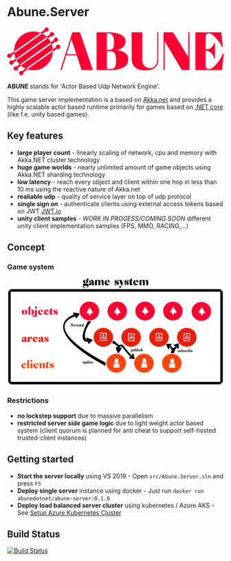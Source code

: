 # Abune.Server
![Abune logo](docs/shfb/icons/logo.png)

**ABUNE** stands for 'Actor Based Udp Network Engine'.

This game server implementation is a based on [Akka.net](https://github.com/akkadotnet/akka.net) and provides a highly scalable actor based runtime primarily for games based on [.NET core](https://github.com/dotnet/core) (like f.e. unity based games).

## Key features
- **large player count** - linearly scaling of network, cpu and memory with Akka.NET cluster technology
- **huge game worlds** - nearly unlimited amount of game objects using Akka.NET sharding technology
- **low latency** - reach every object and client within one hop in less than 10 ms using the reactive nature of Akka.net
- **realiable udp** - quality of service layer on top of udp protocol
- **single sign on** - authenticate clients using external access tokens based on JWT [JWT.io](https://jwt.io/)
- **unity client samples** - *WORK IN PROGESS/COMING SOON* different unity client implementation samples (FPS, MMO, RACING,...) 

## Concept

### Game system
![Abune concept](docs/shfb/icons/abune_concept.png)

### Restrictions
- **no lockstep support** due to massive parallelism
- **restricted server side game logic** due to light weight actor based system (client quorum is planned for anti cheat to support self-hosted trusted-client instances)

## Getting started
- **Start the server locally** using VS 2019 - Open `src/Abune.Server.sln` and press `F5`
- **Deploy single server** instance using docker - Just run `docker run abunedotnet/abune-server:0.1.0`
- **Deploy load balanced server cluster** using kubernetes / Azure AKS - See [Setup Azure Kubernetes Cluster](deploy/azure/aks/README.md)

## Build Status
[![Build Status](https://dev.azure.com/motmot80/motmot80/_apis/build/status/abunedotnet.Abune.Server?branchName=master)](https://dev.azure.com/motmot80/motmot80/_build/latest?definitionId=3&branchName=master)
